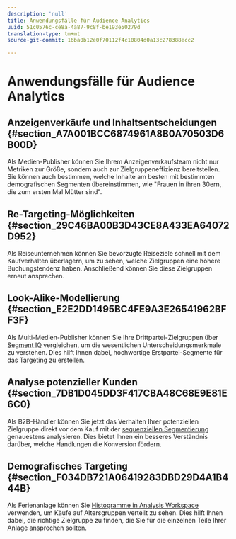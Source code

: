 ```yaml
---
description: 'null'
title: Anwendungsfälle für Audience Analytics
uuid: 51c0576c-ce8a-4a87-9c8f-be193e50279d
translation-type: tm+mt
source-git-commit: 16ba0b12e0f70112f4c10804d0a13c278388ecc2

---
```



# Anwendungsfälle für Audience Analytics

## Anzeigenverkäufe und Inhaltsentscheidungen {#section_A7A001BCC6874961A8B0A70503D6B00D}

Als Medien-Publisher können Sie Ihrem Anzeigenverkaufsteam nicht nur Metriken zur Größe, sondern auch zur Zielgruppeneffizienz bereitstellen. Sie können auch bestimmen, welche Inhalte am besten mit bestimmten demografischen Segmenten übereinstimmen, wie "Frauen in ihren 30ern, die zum ersten Mal Mütter sind".

## Re-Targeting-Möglichkeiten {#section_29C46BA00B3D43CE8A433EA64072D952}

Als Reiseunternehmen können Sie bevorzugte Reiseziele schnell mit dem Kaufverhalten überlagern, um zu sehen, welche Zielgruppen eine höhere Buchungstendenz haben. Anschließend können Sie diese Zielgruppen erneut ansprechen.

## Look-Alike-Modellierung {#section_E2E2DD1495BC4FE9A3E26541962BFF3F}

Als Multi-Medien-Publisher können Sie Ihre Drittpartei-Zielgruppen über [Segment IQ](https://marketing.adobe.com/resources/help/en_US/analytics/analysis-workspace/segment-comparison.html) vergleichen, um die wesentlichen Unterscheidungsmerkmale zu verstehen. Dies hilft Ihnen dabei, hochwertige Erstpartei-Segmente für das Targeting zu erstellen.

## Analyse potenzieller Kunden {#section_7DB1D045DD3F417CBA48C68E9E81E6C0}

Als B2B-Händler können Sie jetzt das Verhalten Ihrer potenziellen Zielgruppe direkt vor dem Kauf mit der [sequenziellen Segmentierung](https://marketing.adobe.com/resources/help/en_US/analytics/segment/sequence-filters.html) genauestens analysieren. Dies bietet Ihnen ein besseres Verständnis darüber, welche Handlungen die Konversion fördern.

## Demografisches Targeting {#section_F034DB721A06419283DBD29D4A1B444B}

Als Ferienanlage können Sie [Histogramme in Analysis Workspace](https://marketing.adobe.com/resources/help/en_US/analytics/analysis-workspace/histogram.html) verwenden, um Käufe auf Altersgruppen verteilt zu sehen. Dies hilft Ihnen dabei, die richtige Zielgruppe zu finden, die Sie für die einzelnen Teile Ihrer Anlage ansprechen sollten.
